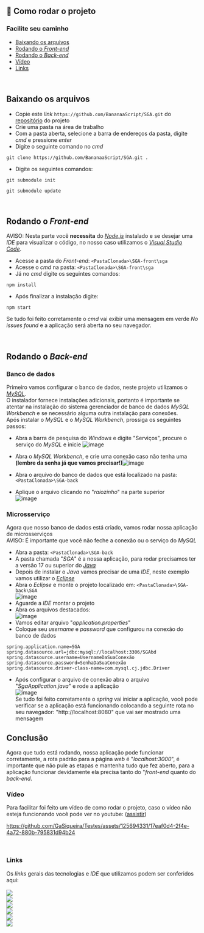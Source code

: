 ## :open_file_folder: Como rodar o projeto
### Facilite seu caminho
* [Baixando os arquivos](#BaixandoArquivos)
* [Rodando o *Front-end*](#RodandoFront)
* [Rodando o *Back-end*](#RodandoBack)
* [Vídeo](#video)
* [Links](#links)

<a name="BaixandoArquivos"/><br/>
## Baixando os arquivos
- Copie este *link* ```https://github.com/BananaaScript/SGA.git``` do [repositório](https://github.com/BananaaScript/SGA) do projeto
- Crie uma pasta na área de trabalho
- Com a pasta aberta, selecione a barra de endereços da pasta, digite *cmd* e pressione *enter*
- Digite o seguinte comando no *cmd*
```
git clone https://github.com/BananaaScript/SGA.git .
```
- Digite os seguintes comandos:
```
git submodule init
```
```
git submodule update
```
<a name="RodandoFront" /> <br/>
## Rodando o *Front-end*
AVISO: Nesta parte você **necessita** do [*Node.js*](https://nodejs.org/en/download/current) instalado e se desejar uma *IDE* para visualizar o código, no nosso caso utilizamos o [*Visual Studio Code*](https://code.visualstudio.com).
- Acesse a pasta do *Front-end*: ```<PastaClonada>\SGA-front\sga ```
- Acesse o *cmd* na pasta: ```<PastaClonada>\SGA-front\sga ```
- Já no *cmd* digite os seguintes comandos:
```
npm install
```
- Após finalizar a instalação digite:
```
npm start
```
Se tudo foi feito corretamente o *cmd* vai exibir uma mensagem em verde *No issues found* e a aplicação será aberta no seu navegador.

 <a name="RodandoBack"/><br/>
## Rodando o *Back-end*
### Banco de dados
Primeiro vamos configurar o banco de dados, neste projeto utilizamos o [*MySQL*](https://dev.mysql.com/downloads/installer/).<br/>
O instalador fornece instalações adicionais, portanto é importante se atentar na instalação do sistema gerenciador de banco de dados *MySQL Workbench* e se necessário alguma outra instalação para conexões.<br/>
Após instalar o *MySQL* e o *MySQL Workbench*, prossiga os seguintes passos:
- Abra a barra de pesquisa do *Windows* e digite "Serviços", procure o serviço do *MySQL* e inicie ![image](https://github.com/GaSiqueira/Testes/assets/125694331/da08f082-bb79-4331-8b1e-f94995ad11b3)
- Abra o *MySQL Workbench*, e crie uma conexão caso não tenha uma **(lembre da senha já que vamos precisar!)**![image](https://github.com/GaSiqueira/Testes/assets/125694331/b3b125e8-5138-46c6-9e62-b8b6c9709cc6)

- Abra o arquivo do banco de dados que está localizado na pasta: ```<PastaClonada>\SGA-back``` 
- Aplique o arquivo clicando no "*raiozinho*" na parte superior <br/> ![image](https://github.com/GaSiqueira/Testes/assets/125694331/a2c42c4e-a569-4144-b772-3f035ac88547)
### Microsserviço
Agora que nosso banco de dados está criado, vamos rodar nossa aplicação de microsserviços<br/>
AVISO: É importante que você não feche a conexão ou o serviço do *MySQL*
- Abra a pasta: ```<PastaClonada>\SGA-back```
- A pasta chamada "*SGA*" é a nossa aplicação, para rodar precisamos ter a versão 17 ou superior do [*Java*](https://www.oracle.com/br/java/technologies/downloads/)
- Depois de instalar o *Java* vamos precisar de uma *IDE*, neste exemplo vamos utilizar o [*Eclipse*](https://eclipseide.org)
- Abra o *Eclipse* e monte o projeto localizado em: ```<PastaClonada>\SGA-back\SGA``` <br/> ![image](https://github.com/GaSiqueira/Testes/assets/125694331/1844f355-ece3-4e65-8559-3fea4ac68462)
- Aguarde a *IDE* montar o projeto
- Abra os arquivos destacados: <br/>![image](https://github.com/GaSiqueira/Testes/assets/125694331/797592da-b2bd-4746-9314-e8bc8702d9af)
- Vamos editar arquivo "*application.properties*"
- Coloque seu *username* e *password* que configurou na conexão do banco de dados
```
spring.application.name=SGA
spring.datasource.url=jdbc:mysql://localhost:3306/SGAbd
spring.datasource.username=UsernameDaSuaConexão
spring.datasource.password=SenhaDaSuaConexão
spring.datasource.driver-class-name=com.mysql.cj.jdbc.Driver
```
- Após configurar o arquivo de conexão abra o arquivo "*SgaApplication.java*" e rode a aplicação <br/> ![image](https://github.com/GaSiqueira/Testes/assets/125694331/e647a246-2a0c-4c12-9e26-6f37402b1ab9) <br/>
Se tudo foi feito corretamente o *spring* vai iniciar a aplicação, você pode verificar se a aplicação está funcionando colocando a seguinte rota no seu navegador: "http://localhost:8080" que vai ser mostrado uma mensagem

## Conclusão
Agora que tudo está rodando, nossa aplicação pode funcionar corretamente, a rota padrão para a página *web* é "*localhost:3000*", é importante que não pule as etapas e mantenha tudo que fez aberto, para a aplicação funcionar devidamente ela precisa tanto do "*front-end* quanto do *back-end*.
<a name="video"/><br/>
### Vídeo
Para facilitar foi feito um vídeo de como rodar o projeto, caso o vídeo não esteja funcionando você pode ver no youtube: ([assistir](https://youtu.be/JU2ztloM7h0))<br/>




https://github.com/GaSiqueira/Testes/assets/125694331/17eaf0d4-2f4e-4a72-880b-795831d94b24




<a name="links"/><br/>
### Links
Os *links* gerais das tecnologias e *IDE* que utilizamos podem ser conferidos aqui: <br/>
<br/>[![](https://img.shields.io/badge/Node%20js-339933?style=for-the-badge&logo=nodedotjs&logoColor=white)](https://nodejs.org/en)
<br/>[![](https://camo.githubusercontent.com/b0648ef7a9b6980ea27c1caaeb06d5c8503dbb4f9b4d9d7ca1df60a5edc14340/68747470733a2f2f696d672e736869656c64732e696f2f62616467652f6a6176612d2532334544384230302e7376673f7374796c653d666f722d7468652d6261646765266c6f676f3d6f70656e6a646b266c6f676f436f6c6f723d7768697465)](https://www.oracle.com/br/java/technologies/downloads/)
<br/>[![](https://img.shields.io/badge/Spring-6DB33F?style=for-the-badge&logo=spring&logoColor=white)](https://spring.io)
<br/>[![](https://img.shields.io/badge/MySQL-005C84?style=for-the-badge&logo=mysql&logoColor=white)](https://www.mysql.com/downloads/)
<br/>[![](https://img.shields.io/badge/VSCode-0078D4?style=for-the-badge&logo=visual%20studio%20code&logoColor=white)](https://code.visualstudio.com)
<br/>[![](https://img.shields.io/badge/Eclipse-2C2255?style=for-the-badge&logo=eclipse&logoColor=white)](https://eclipseide.org) 
